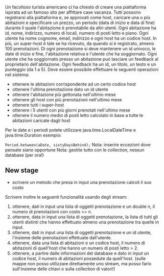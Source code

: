 Un facoltoso turista americano ci ha chiesto di creare una piattaforma ispirata ad un famoso sito per affittare
case vacanza. Tutti possono registrarsi alla piattaforma e, se approvati come host, caricare una o più abitazioni
e specificare un prezzo, un periodo (data di inizio e data di fine) durante il quale l'abitazione è
prenotabile da altri utenti. Ogni abitazione ha id, nome, indirizzo, numero di locali, numero di posti letto e piano.
Ogni utente ha nome cognome, email, indirizzo e ogni host ha un codice host. In più, un super-host è tale
se ha ricevuto, da quando si è registrato, almeno 100 prenotazioni.
Di ogni prenotazione si deve mantenere un id univoco, le date di inizio e fine, l'abitazione relativa e l'utente che
ha soggiornato. Ogni utente che ha soggiornato presso un abitazione può lasciare un feedback al proprietario
dell'abitazione. Ogni feedback ha un id, un titolo, un testo e un punteggio (da 1 a 5).
Deve essere possibile effettuare le seguenti operazioni nel sistema:

- ottenere le abitazioni corrispondente ad un certo codice host
- ottenere l'ultima prenotazione dato un id utente
- ottenere l'abitazione più gettonata nell'ultimo mese
- ottenere gli host con più prenotazioni nell'ultimo mese
- ottenere tutti i super-host
- ottenere i 5 utenti con più giorni prenotati nell'ultimo mese
- ottenere il numero medio di posti letto calcolato in base a tutte le abitazioni caricate dagli host


Per le date e i periodi potete utilizzare java.time.LocalDateTime e java.time.Duration
esempio:

`
Period.between(aDate, sixtyDaysBehind);
`
Nota: inserire eccezioni dove pensate siano opportune
Nota: gestite tutto con le collection, nessun database (per ora!)

## New stage
- scrivere un metodo che presa in input una prenotazione calcoli il suo costo

Scrivere inoltre le seguenti funzionalità usando degli stream:
1) ottenere, dati in input una lista di oggetti prenotazione e un double n, il numero di prenotazioni con costo >= n.
2) ottenere, data in input una lista di oggetti prenotazione, la lista di tutti gli utenti distinti che hanno effettuato 
    almeno una prenotazione tra quelle in input.
3) ottenere, dati in input una lista di oggetti prenotazione e un id utente, l'insieme delle prenotazioni effettuate dall'utente.
4) ottenere, data una lista di abitazioni e un codice host, il numero di abitazioni di quell'host che hanno un numero di posti letto > 2.
5) ottenere, a partire dalle informazioni del database e dato in input un codice host, il numero di abitazioni possedute da quell'host. (sulle mappe
    non posso utilizzare direttamente uno stream, ma posso farlo sull'insieme delle chiavi o sulla collection di valori!)
  
